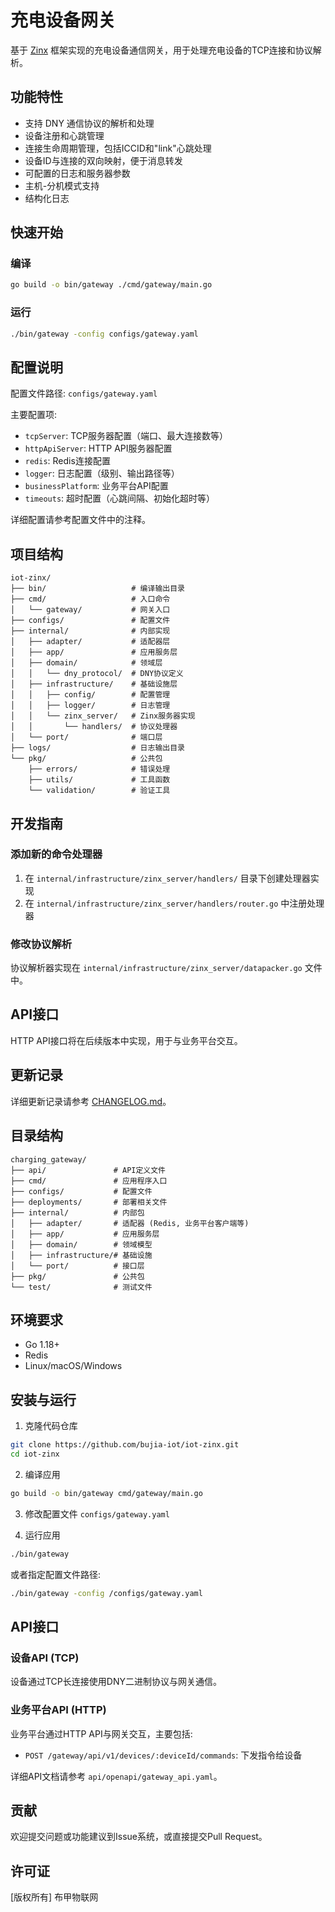 # 充电设备网关

基于 [Zinx](https://github.com/aceld/zinx) 框架实现的充电设备通信网关，用于处理充电设备的TCP连接和协议解析。

## 功能特性

- 支持 DNY 通信协议的解析和处理
- 设备注册和心跳管理
- 连接生命周期管理，包括ICCID和"link"心跳处理
- 设备ID与连接的双向映射，便于消息转发
- 可配置的日志和服务器参数
- 主机-分机模式支持
- 结构化日志

## 快速开始

### 编译

```bash
go build -o bin/gateway ./cmd/gateway/main.go
```

### 运行

```bash
./bin/gateway -config configs/gateway.yaml
```

## 配置说明

配置文件路径: `configs/gateway.yaml`

主要配置项:
- `tcpServer`: TCP服务器配置（端口、最大连接数等）
- `httpApiServer`: HTTP API服务器配置
- `redis`: Redis连接配置
- `logger`: 日志配置（级别、输出路径等）
- `businessPlatform`: 业务平台API配置
- `timeouts`: 超时配置（心跳间隔、初始化超时等）

详细配置请参考配置文件中的注释。

## 项目结构

```
iot-zinx/
├── bin/                   # 编译输出目录
├── cmd/                   # 入口命令
│   └── gateway/           # 网关入口
├── configs/               # 配置文件
├── internal/              # 内部实现
│   ├── adapter/           # 适配器层
│   ├── app/               # 应用服务层
│   ├── domain/            # 领域层
│   │   └── dny_protocol/  # DNY协议定义
│   ├── infrastructure/    # 基础设施层
│   │   ├── config/        # 配置管理
│   │   ├── logger/        # 日志管理
│   │   └── zinx_server/   # Zinx服务器实现
│   │       └── handlers/  # 协议处理器
│   └── port/              # 端口层
├── logs/                  # 日志输出目录
└── pkg/                   # 公共包
    ├── errors/            # 错误处理
    ├── utils/             # 工具函数
    └── validation/        # 验证工具
```

## 开发指南

### 添加新的命令处理器

1. 在 `internal/infrastructure/zinx_server/handlers/` 目录下创建处理器实现
2. 在 `internal/infrastructure/zinx_server/handlers/router.go` 中注册处理器

### 修改协议解析

协议解析器实现在 `internal/infrastructure/zinx_server/datapacker.go` 文件中。

## API接口

HTTP API接口将在后续版本中实现，用于与业务平台交互。

## 更新记录

详细更新记录请参考 [CHANGELOG.md](./CHANGELOG.md)。

## 目录结构

```
charging_gateway/
├── api/               # API定义文件
├── cmd/               # 应用程序入口
├── configs/           # 配置文件
├── deployments/       # 部署相关文件
├── internal/          # 内部包
│   ├── adapter/       # 适配器 (Redis, 业务平台客户端等)
│   ├── app/           # 应用服务层
│   ├── domain/        # 领域模型
│   ├── infrastructure/# 基础设施
│   └── port/          # 接口层
├── pkg/               # 公共包
└── test/              # 测试文件
```

## 环境要求

- Go 1.18+
- Redis
- Linux/macOS/Windows

## 安装与运行

1. 克隆代码仓库
```bash
git clone https://github.com/bujia-iot/iot-zinx.git
cd iot-zinx
```

2. 编译应用
```bash
go build -o bin/gateway cmd/gateway/main.go
```

3. 修改配置文件 `configs/gateway.yaml`

4. 运行应用
```bash
./bin/gateway
```

或者指定配置文件路径:
```bash
./bin/gateway -config /configs/gateway.yaml
```

## API接口

### 设备API (TCP)

设备通过TCP长连接使用DNY二进制协议与网关通信。

### 业务平台API (HTTP)

业务平台通过HTTP API与网关交互，主要包括:

- `POST /gateway/api/v1/devices/:deviceId/commands`: 下发指令给设备

详细API文档请参考 `api/openapi/gateway_api.yaml`。

## 贡献

欢迎提交问题或功能建议到Issue系统，或直接提交Pull Request。

## 许可证

[版权所有] 布甲物联网 